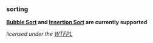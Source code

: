 ### sorting ###
__[Bubble Sort](http://en.wikipedia.org/wiki/Bubble_sort) and [Insertion Sort](http://en.wikipedia.org/wiki/Insertion_sort) are currently supported__  

_licensed under the <a href="http://sam.zoy.org/wtfpl/">WTFPL</a>_
